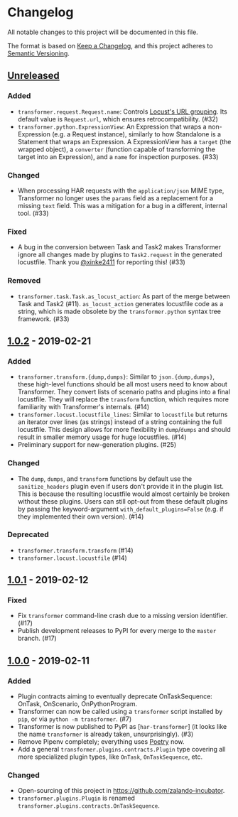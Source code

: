 # Changelog

All notable changes to this project will be documented in this file.

The format is based on [Keep a Changelog](https://keepachangelog.com/en/1.0.0/),
and this project adheres to [Semantic Versioning](https://semver.org/spec/v2.0.0.html).

## [Unreleased][]

### Added

  - `transformer.request.Request.name`: Controls
  [Locust's URL grouping][locust-dynamic-parameters]. Its default value is
  `Request.url`, which ensures retrocompatibility. (#32)
  - `transformer.python.ExpressionView`: An Expression that wraps a non-Expression
  (e.g. a Request instance), similarly to how Standalone is a Statement that
  wraps an Expression. A ExpressionView has a `target` (the wrapped object), a
  `converter` (function capable of transforming the target into an Expression),
  and a `name` for inspection purposes. (#33)

### Changed

  - When processing HAR requests with the `application/json` MIME type,
  Transformer no longer uses the `params` field as a replacement for a missing
  `text` field. This was a mitigation for a bug in a different, internal tool. (#33)

### Fixed

  - A bug in the conversion between Task and Task2 makes Transformer ignore all
  changes made by plugins to `Task2.request` in the generated locustfile.
  Thank you [@xinke2411][] for reporting this! (#33)

### Removed

  - `transformer.task.Task.as_locust_action`: As part of the merge between Task
  and Task2 (#11). `as_locust_action` generates locustfile code as a string,
  which is made obsolete by the `transformer.python` syntax tree framework. (#33)

## [1.0.2][] - 2019-02-21

### Added

  - `transformer.transform.{dump,dumps}`: Similar to `json.{dump,dumps}`, these
  high-level functions should be all most users need to know about Transformer.
  They convert lists of scenario paths and plugins into a final locustfile.
  They will replace the `transform` function, which requires more familiarity
  with Transformer's internals. (#14)
  - `transformer.locust.locustfile_lines`: Similar to `locustfile` but returns
  an iterator over lines (as strings) instead of a string containing the full
  locustfile. This design allows for more flexibility in `dump`/`dumps` and
  should result in smaller memory usage for huge locustfiles. (#14)
  - Preliminary support for new-generation plugins. (#25)

### Changed

  - The `dump`, `dumps`, and `transform` functions by default use the
  `sanitize_headers` plugin even if users don't provide it in the plugin list.
  This is because the resulting locustfile would almost certainly be broken
  without these plugins. Users can still opt-out from these default plugins
  by passing the keyword-argument `with_default_plugins=False` (e.g. if they
  implemented their own version). (#14)

### Deprecated

  - `transformer.transform.transform` (#14)
  - `transformer.locust.locustfile` (#14)

## [1.0.1][] - 2019-02-12

### Fixed

  - Fix `transformer` command-line crash due to a missing version identifier. (#17)
  - Publish development releases to PyPI for every merge to the `master` branch. (#17)

## [1.0.0][] - 2019-02-11

### Added

  - Plugin contracts aiming to eventually deprecate OnTaskSequence:
  OnTask, OnScenario, OnPythonProgram.
  - Transformer can now be called using a `transformer` script installed by
  `pip`, or via `python -m transformer`. (#7)
  - Transformer is now published to PyPI as [`har-transformer`] (it looks like
  the name `transformer` is already taken, unsurprisingly). (#3)
  - Remove Pipenv completely; everything uses [Poetry] now.
  - Add a general `transformer.plugins.contracts.Plugin` type covering all more
  specialized plugin types, like `OnTask`, `OnTaskSequence`, etc.

[har-transformer]: https://pypi.org/project/har-transformer
[Poetry]: https://github.com/sdispater/poetry

### Changed

  - Open-sourcing of this project in https://github.com/zalando-incubator.
  - `transformer.plugins.Plugin` is renamed
  `transformer.plugins.contracts.OnTaskSequence`.

[Unreleased]: https://github.com/zalando-incubator/transformer/compare/v1.0.2...HEAD
[1.0.2]: https://github.com/zalando-incubator/transformer/compare/v1.0.1...v1.0.2
[1.0.1]: https://github.com/zalando-incubator/transformer/compare/v1.0.0...v1.0.1
[1.0.0]: https://github.com/zalando-incubator/transformer/compare/f842c4163e037dc345eaf1992187f58126b7d909...v1.0.0

[@xinke2411]: https://github.com/xinke2411

[locust-dynamic-parameters]: https://docs.locust.io/en/stable/writing-a-locustfile.html#grouping-requests-to-urls-with-dynamic-parameters